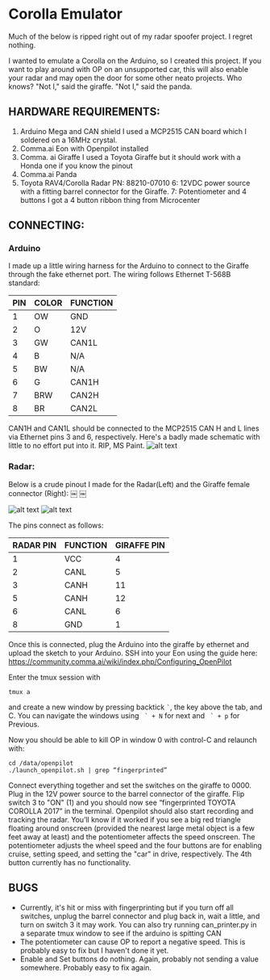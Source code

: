 # Corolla Emulator
Much of the below is ripped right out of my radar spoofer project. I regret nothing.

I wanted to emulate a Corolla on the Arduino, so I created this project. If you want to play around with OP on an unsupported car, this will also enable your radar and may open the door for some other neato projects. Who knows? "Not I," said the giraffe. "Not I," said the panda.

## HARDWARE REQUIREMENTS:

1. Arduino Mega and CAN shield
	I used a MCP2515 CAN board which I soldered on a 16MHz crystal. 
2. Comma.ai Eon with Openpilot installed
3. Comma. ai Giraffe
	I used a Toyota Giraffe but it should work with a Honda one if you know the pinout
4. Comma.ai Panda
5. Toyota RAV4/Corolla Radar PN: 88210-07010
6: 12VDC power source with a fitting barrel connector for the Giraffe.
7: Potentiometer and 4 buttons
	I got a 4 button ribbon thing from Microcenter

## CONNECTING:

### Arduino

I made up a little wiring harness for the Arduino to connect to the Giraffe through the fake ethernet port. The wiring follows Ethernet T-568B standard:

|PIN | COLOR | FUNCTION|
|----|-------|---------|
|1	 | OW		 | GND     |
|2	 | O		 | 12V     |
|3	 | GW		 | CAN1L   |
|4	 | B		 | N/A     |
|5	 | BW		 | N/A     |
|6	 | G		 | CAN1H   |
|7	 | BRW	 | CAN2H   |
|8	 | BR		 | CAN2L   |

CAN1H and CAN1L should be connected to the MCP2515 CAN H and L lines via Ethernet pins 3 and 6, respectively.
Here's a badly made schematic with little to no effort put into it. RIP, MS Paint.
![alt text](https://github.com/wocsor/corolla_emulator/blob/master/pics/corolla_emu.png?raw=true)

### Radar:

Below is a crude pinout I made for the Radar(Left) and the Giraffe female connector (Right):
￼    ￼

![alt text](https://github.com/wocsor/corolla_emulator/blob/master/pics/radar.png?raw=true)
![alt text](https://github.com/wocsor/corolla_emulator/blob/master/pics/Giraffe.png?raw=true) 



The pins connect as follows:

|RADAR PIN	| FUNCTION	| GIRAFFE PIN|
|-----------|-----------|------------|
|1	      	| 	VCC	    |		4        |
|2			    |  CANL		  |   5        | 
|3			    |  CANH     |		11       | 
|5		      |	CANH      |		12       | 
|6			    |  CANL     |		6        |
|8			    |  GND      |	  1        |


Once this is connected, plug the Arduino into the giraffe by ethernet and upload the sketch to your Arduino. SSH into your Eon using the guide here:
https://community.comma.ai/wiki/index.php/Configuring_OpenPilot

Enter the tmux session with
```
tmux a
```
and create a new window by pressing backtick ``` ` ```, the key above the tab, and C. You can navigate the windows using ``` ` + N``` for next and ``` ` + p``` for Previous.
 
Now you should be able to kill OP in window 0 with control-C and relaunch with:
```
cd /data/openpilot
./launch_openpilot.sh | grep “fingerprinted”
```
Connect everything together and set the switches on the giraffe to 0000. Plug in the 12V power source to the barrel connector of the giraffe. Flip switch 3 to "ON" (1) and you should now see “fingerprinted TOYOTA COROLLA 2017” in the terminal. Openpilot should also start recording and tracking the radar. You’ll know if it worked if you see a big red triangle floating around onscreen (provided the nearest large metal object is a few feet away at least) and the potentiometer affects the speed onscreen. The potentiometer adjusts the wheel speed and the four buttons are for enabling cruise, setting speed, and setting the "car" in drive, respectively. The 4th button currently has no functionality.

## BUGS
- Currently, it's hit or miss with fingerprinting but if you turn off all switches, unplug the barrel connector and plug back in, wait a little, and turn on switch 3 it may work. You can also try running can_printer.py in a separate tmux window to see if the arduino is spitting CAN
- The potentiometer can cause OP to report a negative speed. This is probably easy to fix but I haven't done it yet.
- Enable and Set buttons do nothing. Again, probably not sending a value somewhere. Probably easy to fix again.
